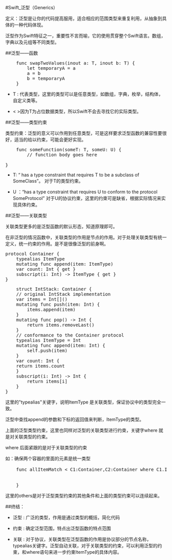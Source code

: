 #Swift_泛型（Generics）

定义：泛型是让你的代码提高服用，适合相应的范围类型来重复利用，从抽象到具体的一种代码体现。

泛型作为Swift特征之一，重要性不言而喻，它的使用贯穿整个Swift语言。数组，字典以及元组等不同类型。

##泛型——函数

<pre lang=swift>
	func swapTwoValues<T>(inout a: T, inout b: T) { 
	    let temporaryA = a
	    a = b
	    b = temporaryA
	}
</pre>

* T : 代表类型，这里的类型可以是任意类型，如数组，字典，枚举，结构体，自定义类等。

* < >因为T为占位数据类型，所以Swift不会去寻找它的实际类型。


##泛型——类型约束

类型约束：泛型的意义可以作用到任意类型，可是这样要求泛型函数的兼容性要很好，适当的给以约束，可能会更好实现。

<pre lang=swift>
	func someFunction<T: SomeClass, U: SomeProtocol>(someT: T, someU: U) {
	    // function body goes here
	    <!-- T: SomeClass, U: SomeProtocol -->
}
</pre>

* T:  “ has a type constraint that requires T to be a subclass of SomeClass”。 对于T的类型约束。
 
* U ：“has a type constraint that requires U to conform to the protocol SomeProtocol” 对于U的协议约束，这里的约束可是缺省，根据实际情况来实现具体约束。


##泛型——关联类型

关联类型更多的是泛型函数的默认形态，知道原理即可。

在非泛型的情况函数中，关联类型的作用是节点的作用。对于处理关联类型有统一定义，统一约束的作用。是不是很像泛型的前身啊。

<pre lang=swift>
protocol Container {
    typealias ItemType
    mutating func append(item: ItemType)
    var count: Int { get }
    subscript(i: Int) -> ItemType { get }
}
</pre>

<pre lang=swift>
	struct IntStack: Container {
    // original IntStack implementation
    var items = Int[]()
    mutating func push(item: Int) {
        items.append(item)
    }
    mutating func pop() -> Int {
        return items.removeLast()
    }
    // conformance to the Container protocol
    typealias ItemType = Int
    mutating func append(item: Int) {
        self.push(item)
    }
    var count: Int {
    return items.count
    }
    subscript(i: Int) -> Int {
        return items[i]
    }
} 
</pre>
 
这里的"typealias"关键字，说明ItemType 是关联类型，保证协议中的类型完全一致。

泛型中查找append的参数和下标的返回值来判断，ItemType的类型。

上面的泛型类型约束，这里也同样对泛型的关联类型进行约束，关键字where 就是对关联类型的约束。

where 后面紧跟的是对于关联类型的约束

如：确保两个容器的里面的元素是统一类型

<pre lang=swift>
	func allItemMatch < C1:Container,C2:Container where C1.ItemType == C2.ItemType, others>（someCon:C1,otherCon:C2）{
		

	}
</pre>

这里的others是对于泛型类型约束的其他条件和上面的类型约束可以连续起来。

##终结：

* 泛型 : 广泛的类型，作用是通过类型的概括，简化代码

* 约束 : 确定泛型范围，特点出泛型函数的特点范围

* 关联 : 对于协议，关联类型在泛型函数的作用是协议部分的节点名称，typealias关键字。泛型自动关联，对于关联类型的约束，可以利用泛型的约束，和where语句来进一步约束ItemType的具体内容。





